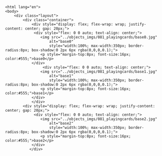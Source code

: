 <!DOCTYPE html>
    <html lang="en">
    <body>
        <div class="layout">
            <div class="container">
                <div style="display: flex; flex-wrap: wrap; justify-content: center; gap: 20px;">
                 <div style="flex: 0 0 auto; text-align: center;">
                    <img src="../objects_imgs/081_playingcards/base0.jpg" 
                        alt="base0" 
                        style="width:100%; max-width:350px; border-radius:8px; box-shadow:0 2px 6px rgba(0,0,0,0.1);">
                    <p style="margin-top:8px; font-size:16px; color:#555;">base0</p>
                </div>
                     <div style="flex: 0 0 auto; text-align: center;">
                    <img src="../objects_imgs/081_playingcards/base1.jpg" 
                        alt="base1" 
                        style="width:100%; max-width:350px; border-radius:8px; box-shadow:0 2px 6px rgba(0,0,0,0.1);">
                    <p style="margin-top:8px; font-size:16px; color:#555;">base1</p>
                </div>
                </div>
            <div style="display: flex; flex-wrap: wrap; justify-content: center; gap: 20px;">
                 <div style="flex: 0 0 auto; text-align: center;">
                    <img src="../objects_imgs/081_playingcards/base2.jpg" 
                        alt="base2" 
                        style="width:100%; max-width:350px; border-radius:8px; box-shadow:0 2px 6px rgba(0,0,0,0.1);">
                    <p style="margin-top:8px; font-size:16px; color:#555;">base2</p>
                </div>
               </div>
<div class="content">
</body>
</html>
